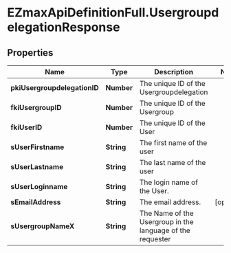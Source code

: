 # EZmaxApiDefinitionFull.UsergroupdelegationResponse

## Properties

Name | Type | Description | Notes
------------ | ------------- | ------------- | -------------
**pkiUsergroupdelegationID** | **Number** | The unique ID of the Usergroupdelegation | 
**fkiUsergroupID** | **Number** | The unique ID of the Usergroup | 
**fkiUserID** | **Number** | The unique ID of the User | 
**sUserFirstname** | **String** | The first name of the user | 
**sUserLastname** | **String** | The last name of the user | 
**sUserLoginname** | **String** | The login name of the User. | 
**sEmailAddress** | **String** | The email address. | [optional] 
**sUsergroupNameX** | **String** | The Name of the Usergroup in the language of the requester | 



